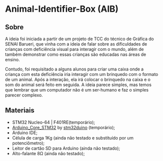 # Animal-Identifier-Box (AIB)

## Sobre

  A ideia foi iniciada a partir de um projeto de TCC do técnico de Gráfica do SENAI Barueri, que vinha com a ideia de falar sobre as dificuldades de crianças com deficiência visual para interagir com o mundo, além de também demonstrar como essas crianças são educadas nas áreas de ensino.

  Contudo, foi requisitado a alguns alunos para criar uma caixa onde a criança com esta deficiência iria interagir com um brinquedo com o formato de um animal. Após a interação, ela irá colocar o brinquedo na caixa e o som do animal será feito em seguida. A ideia parece simples, mas temos que lembrar que um computador não é um ser-humano e faz o simples parecer complexo.

## Materiais

* STM32 Nucleo-64 | F401RE(temporário);  
* [Arduino_Core_STM32](https://github.com/stm32duino/Arduino_Core_STM32) by [stm32duino](https://github.com/stm32duino) (temporário);  
* Arduino IDE;  
* Célula de carga 1Kg (ainda não testado e substituído por um potenciômetro);  
* Leitor de cartão SD para Arduino (ainda não testado);  
* Alto-falante 8Ω (ainda não testado);
